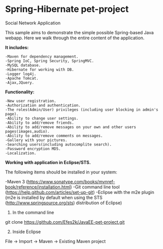 # Spring-Hibernate pet-project
Social Network Application

This sample aims to demonstrate the simple possible Spring-based Java webapp.
Here we walk through the entire content of the application.

**It includes:**

    -Maven for dependency management.
    -Spring IoC, Spring Security, SpringMVC.
    -MySQL database.
    -Hibernate for working with DB.
    -Logger log4j.
    -Apache Tomcat.
    -Ajax,JQuery.

**Functionality:**

    -New user registration.
    -Authorization and authentication.
    -The roles(Admin/User) privileges (including user blocking in admin's page).
    -Ability to change user settings.
    -Ability to add/remove friends.
    -Ability to add/remove messages on your own and other users pages(images,audio).
    -Ability to add/remove comments on messages.
    -Gallery with your pictures.
    -Searching users(including autocomplite search).
    -Password encryption MD5.
    -Localization.

**Working with application in Eclipse/STS.**

The following items should be installed in your system:

-Maven 3 (https://www.sonatype.com/books/mvnref-book/reference/installation.html)
  -Git command line tool (https://help.github.com/articles/set-up-git)
  -Eclipse with the m2e plugin (m2e is installed by default when using the STS 
       (http://www.springsource.org/sts) distribution of Eclipse)


1) In the command line

git clone https://github.com/Efes2k/JavaEE-pet-project.git

2) Inside Eclipse

File -> Import -> Maven -> Existing Maven project

